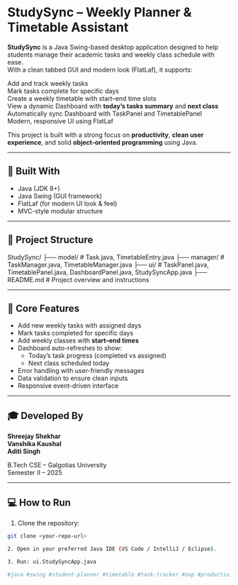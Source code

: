 # StudySync – Weekly Planner & Timetable Assistant

**StudySync** is a Java Swing-based desktop application designed to help students manage their academic tasks and weekly class schedule with ease.  
With a clean tabbed GUI and modern look (FlatLaf), it supports:

Add and track weekly tasks  
Mark tasks complete for specific days  
Create a weekly timetable with start–end time slots  
View a dynamic Dashboard with **today’s tasks summary** and **next class**  
Automatically sync Dashboard with TaskPanel and TimetablePanel  
Modern, responsive UI using FlatLaf

This project is built with a strong focus on **productivity**, **clean user experience**, and solid **object-oriented programming** using Java.

---

## 🔧 Built With

- Java (JDK 8+)
- Java Swing (GUI framework)
- FlatLaf (for modern UI look & feel)
- MVC-style modular structure

---

## 📂 Project Structure
StudySync/
├── model/ # Task.java, TimetableEntry.java
├── manager/ # TaskManager.java, TimetableManager.java
├── ui/ # TaskPanel.java, TimetablePanel.java, DashboardPanel.java, StudySyncApp.java
├── README.md # Project overview and instructions

---

## 🚀 Core Features

- Add new weekly tasks with assigned days
- Mark tasks completed for specific days
- Add weekly classes with **start–end times**
- Dashboard auto-refreshes to show:
    - Today’s task progress (completed vs assigned)
    - Next class scheduled today
- Error handling with user-friendly messages
- Data validation to ensure clean inputs
- Responsive event-driven interface

---

## 🎓 Developed By

**Shreejay Shekhar**  
**Vanshika Kaushal**  
**Aditi Singh**  

B.Tech CSE – Galgotias University  
Semester II – 2025

---

## 💻 How to Run

1. Clone the repository:

```bash
git clone <your-repo-url>

2. Open in your preferred Java IDE (VS Code / IntelliJ / Eclipse).

3. Run: ui.StudySyncApp.java

#java #swing #student-planner #timetable #task-tracker #oop #productivity #desktop-app #flatlaf
